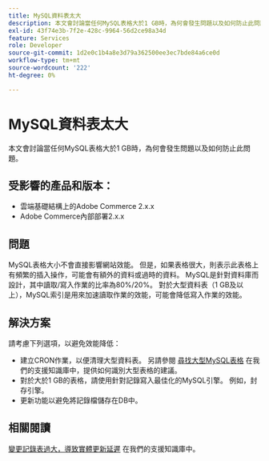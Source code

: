 ```yaml
---
title: MySQL資料表太大
description: 本文會討論當任何MySQL表格大於1 GB時，為何會發生問題以及如何防止此問題。
exl-id: 43f74e3b-7f2e-428c-9964-56d2ce98a34d
feature: Services
role: Developer
source-git-commit: 1d2e0c1b4a8e3d79a362500ee3ec7bde84a6ce0d
workflow-type: tm+mt
source-wordcount: '222'
ht-degree: 0%

---
```


# MySQL資料表太大

本文會討論當任何MySQL表格大於1 GB時，為何會發生問題以及如何防止此問題。

## 受影響的產品和版本：

* 雲端基礎結構上的Adobe Commerce 2.x.x
* Adobe Commerce內部部署2.x.x

## 問題

MySQL表格大小不會直接影響網站效能。 但是，如果表格很大，則表示此表格上有頻繁的插入操作，可能會有額外的資料或過時的資料。 MySQL是針對資料庫而設計，其中讀取/寫入作業的比率為80%/20%。  對於大型資料表（1 GB及以上），MySQL索引是用來加速讀取作業的效能，可能會降低寫入作業的效能。

## 解決方案

請考慮下列選項，以避免效能降低：

* 建立CRON作業，以便清理大型資料表。 另請參閱 [尋找大型MySQL表格](/help/how-to/general/find-large-mysql-tables.md) 在我們的支援知識庫中，提供如何識別大型表格的建議。
* 對於大於1 GB的表格，請使用針對記錄寫入最佳化的MySQL引擎。 例如，封存引擎。
* 更新功能以避免將記錄檔儲存在DB中。

## 相關閱讀

[變更記錄表過大，導致實體更新延遲](/help/troubleshooting/database/changes-in-the-database-are-not-reflected-on-the-storefront.md) 在我們的支援知識庫中。
